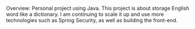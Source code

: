 Overview: Personal project using Java. This project is about storage English word like a dictionary. I am continuing to scale it up and use more technologies such as Spring Security, as well as building the front-end.